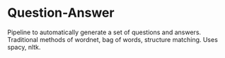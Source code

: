 # Question-Answer
 Pipeline to automatically generate a set of questions and answers.
 Traditional methods of wordnet, bag of words, structure matching.
 Uses spacy, nltk.
